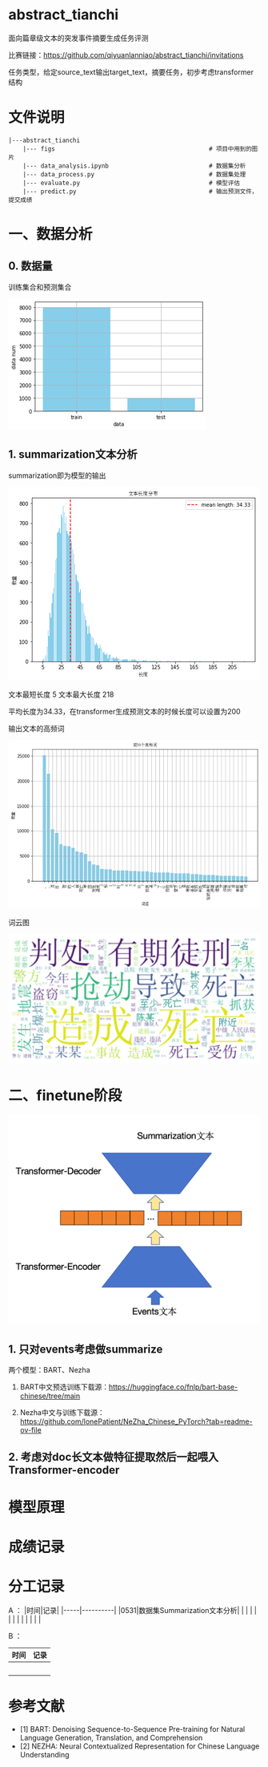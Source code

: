 # abstract_tianchi
面向篇章级文本的突发事件摘要生成任务评测

比赛链接：https://github.com/qiyuanlanniao/abstract_tianchi/invitations

任务类型，给定source_text输出target_text，摘要任务，初步考虑transformer结构

# 文件说明

```
|---abstract_tianchi
    |--- figs                                           # 项目中用到的图片
    |--- data_analysis.ipynb                            # 数据集分析
    |--- data_process.py                                # 数据集处理
    |--- evaluate.py                                    # 模型评估
    |--- predict.py                                     # 输出预测文件，提交成绩
```


# 一、数据分析

## 0. 数据量

训练集合和预测集合

![训练集和预测集](figs/datanum.png)


## 1. summarization文本分析

summarization即为模型的输出

![长度分布](figs/summarizaion_length.png)

文本最短长度 5 文本最大长度 218

平均长度为34.33，在transformer生成预测文本的时候长度可以设置为200

输出文本的高频词

![top words](figs/summarization_top.png)

词云图

![词云图](figs/summarization_wordcloud.png)


# 二、finetune阶段

![只考虑对events文本转写](figs/events.png)

## 1. 只对events考虑做summarize
两个模型：BART、Nezha

1. BART中文预选训练下载源：https://huggingface.co/fnlp/bart-base-chinese/tree/main

2. Nezha中文与训练下载源：https://github.com/lonePatient/NeZha_Chinese_PyTorch?tab=readme-ov-file
   
## 2. 考虑对doc长文本做特征提取然后一起喂入Transformer-encoder


# 模型原理

# 成绩记录

# 分工记录

A ： 
|时间|记录|
|-----|----------|
|0531|数据集Summarization文本分析|
|     |          |
|     |          |
|     |          |
|     |          |

B ： 

|时间|记录|
|-----|----------|
|     |          |
|     |          |
|     |          |
|     |          |
|     |          |





# 参考文献
- [1] BART: Denoising Sequence-to-Sequence Pre-training for Natural Language Generation, Translation, and Comprehension
- [2] NEZHA: Neural Contextualized Representation for Chinese Language Understanding

